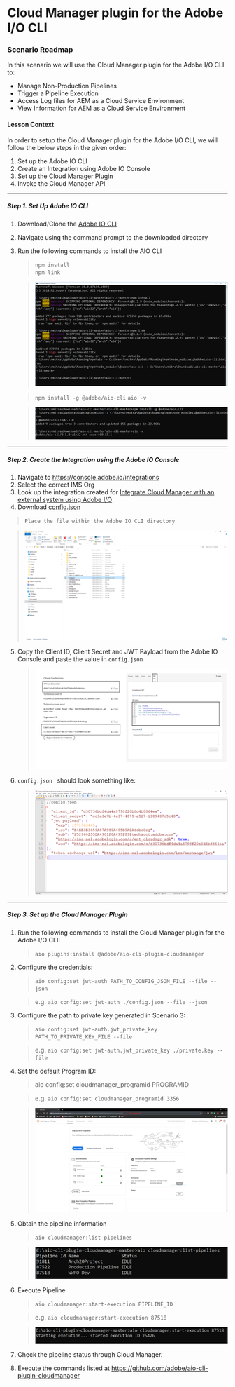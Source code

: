 
# Cloud Manager plugin for the Adobe I/O CLI

### Scenario Roadmap

In this scenario we will use the Cloud Manager plugin for the Adobe I/O CLI to:

* Manage Non-Production Pipelines
* Trigger a Pipeline Execution
* Access Log files for AEM as a Cloud Service Environment
* View Information for AEM as a Cloud Service Environment

#### Lesson Context

In order to setup the Cloud Manager plugin for the Adobe I/O CLI, we will follow the below steps in the given order:

1. Set up the Adobe IO CLI
2. Create an Integration using Adobe IO Console
3. Set up the Cloud Manager Plugin
4. Invoke the Cloud Manager API

---

##### Step 1. Set Up Adobe IO CLI

1. Download/Clone the [Adobe IO CLI](https://github.com/adobe/aio-cli)
2. Navigate using the command prompt to the downloaded directory
3. Run the following commands to install the AIO CLI
    > ` npm install ` <br>
    > ` npm link `

    > ![1.png](./images/1.PNG)

    > ` npm install -g @adobe/aio-cli `
    > ` aio -v `

    > ![2.png](./images/2.PNG)

---

##### Step 2. Create the Integration using the Adobe IO Console

1. Navigate to https://console.adobe.io/integrations
2. Select the correct IMS Org 
3. Look up the integration created for [Integrate Cloud Manager with an external system using Adobe I/O](./../06_CloudManager_API)
4. Download [config.json](./images/config.json)

> ` Place the file within the Adobe IO CLI directory ` <br>

> ![3.PNG](./images/3.PNG)

5. Copy the Client ID, Client Secret and JWT Payload from the Adobe IO Console and paste the value in ` config.json `

    >  ![4.png](./images/4.PNG) 
6. `config.json ` should look something like:
    > ![5.PNG](./images/5.PNG)
---
##### Step 3. Set up the Cloud Manager Plugin

1. Run the following commands to install the Cloud Manager plugin for the Adobe I/O CLI:
    > ` aio plugins:install @adobe/aio-cli-plugin-cloudmanager `

2. Configure the credentials:

    > ` aio config:set jwt-auth PATH_TO_CONFIG_JSON_FILE --file --json ` 
    
    > e.g. ` aio config:set jwt-auth ./config.json --file --json `

3. Configure the path to private key generated in Scenario 3:
    > ` aio config:set jwt-auth.jwt_private_key PATH_TO_PRIVATE_KEY_FILE --file `

    > e.g. ` aio config:set jwt-auth.jwt_private_key ./private.key --file `

4. Set the default Program ID:

    > aio config:set cloudmanager_programid PROGRAMID

    > e.g. ` aio config:set cloudmanager_programid 3356 `

    > ![6.PNG](./images/6.PNG)

5. Obtain the pipeline information
    > ` aio cloudmanager:list-pipelines `

    > ![7.PNG](./images/7.PNG)

6. Execute Pipeline

    > ` aio cloudmanager:start-execution PIPELINE_ID `

    > e.g. ` aio cloudmanager:start-execution 87518 `

    > ![8.PNG](./images/8.PNG)

7. Check the pipeline status through Cloud Manager.
8. Execute the commands listed at https://github.com/adobe/aio-cli-plugin-cloudmanager 

